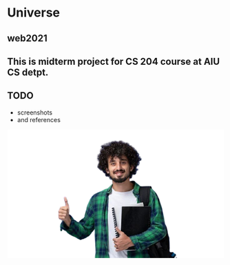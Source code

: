 # Universe
## web2021
## This is midterm project for CS 204 course at AIU CS detpt.

## TODO
- screenshots
- and references


<img align="center"  width="550px" src="https://github.com/mataraimov/Universe/blob/main/photo1639990648-removebg-preview.png" />
